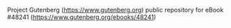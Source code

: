 Project Gutenberg (https://www.gutenberg.org) public repository for eBook #48241 (https://www.gutenberg.org/ebooks/48241)
